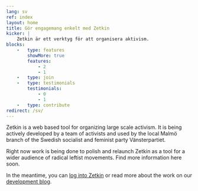 ```yaml
---
lang: sv
ref: index
layout: home
title: Gör engagemang enkelt med Zetkin
kicker: |
    Zetkin är ett verktyg för att organisera aktivism.
blocks:
    -   type: features
        showMore: true
        features:
            - 2
            - 1
    -   type: join
    -   type: testimonials
        testimonials:
            - 0
            - 1
    -   type: contribute
redirect: /sv/
---
```


Zetkin is a web based tool for organizing large scale activism. It is being
actively developed by a team of activists and used by the local Malmö branch
of the Swedish socialist and feminist party Vänsterpartiet.

Right now work is being done to polish and relaunch Zetkin as a tool for a
wider audience of radical leftist movements. Find more information here soon.

In the meantime, you can [log into Zetkin](http://zetk.in) or read more about
the work on our [development blog](http://blog.zetkin.org).
